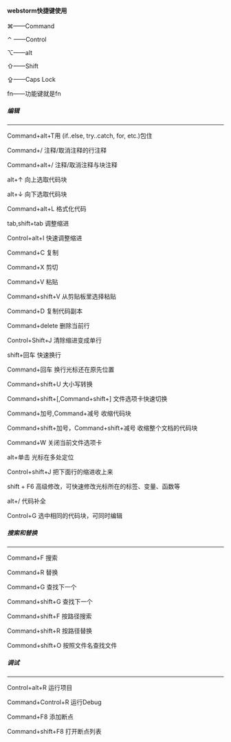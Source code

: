 #### webstorm快捷键使用

⌘——Command

⌃ ——Control

⌥——alt

⇧——Shift

⇪——Caps Lock

fn——功能键就是fn




##### 编辑
---

Command+alt+T用	  (if..else, try..catch, for, etc.)包住

Command+/	注释/取消注释的行注释

Command+alt+/	注释/取消注释与块注释

alt+↑	向上选取代码块

alt+↓	向下选取代码块

Command+alt+L 	格式化代码

tab,shift+tab 	调整缩进

Control+alt+I 	快速调整缩进

Command+C 	复制

Command+X 	剪切

Command+V 	粘贴

Command+shift+V 	从剪贴板里选择粘贴

Command+D 	复制代码副本

Command+delete 	删除当前行

Control+Shift+J 	清除缩进变成单行

shift+回车 	快速换行

Command+回车 	换行光标还在原先位置

Command+shift+U 	大小写转换

Command+shift+[,Command+shift+] 	文件选项卡快速切换

Command+加号,Command+减号 	收缩代码块

Command+shift+加号，Command+shift+减号 	收缩整个文档的代码块

Command+W 	关闭当前文件选项卡

alt+单击 	光标在多处定位

Control+shift+J 	把下面行的缩进收上来

shift + F6 	高级修改，可快速修改光标所在的标签、变量、函数等

alt+/ 	代码补全

Control+G 	选中相同的代码块，可同时编辑


##### 搜索和替换
---

Command+F 搜索

Command+R 替换

Command+G 查找下一个

Command+shift+G 查找下一个

Command+shift+F 按路径搜索

Command+shift+R 按路径替换

Commond+shift+O 按照文件名查找文件


##### 调试
---

Control+alt+R 运行项目

Command+Control+R 运行Debug

Command+F8 添加断点

Command+shift+F8 打开断点列表



